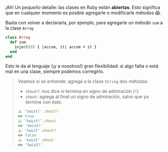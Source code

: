 ¡Ah! Un _pequeño_ detalle: las clases en Ruby están **abiertas**. Esto significa que en cualquier momento es posible agregarle o modificarle métodos :scream:.

Basta con volver a declararla, por ejemplo, para agregarle un método `sum` a la clase `Array`

```ruby
class Array
  def sum
    inject(0) { |accum, it| accum + it }
  end
end
```

Esto le da al lenguaje (¡y a nosotros!) gran flexibilidad: si algo falta o está mal en una clase, siempre podemos corregirlo. 

> Veamos si se entiende: agregá a la clase `String` dos métodos:
> 
> * `shout?`: nos dice si termina en signo de admiración (`!`) 
> * `shout`: agrega al final un signo de admiración, salvo que ya termine con éste. 
> 
> ```ruby
> ム 'twist!'.shout?
> => true
> ム 'twist!'.shout
> => 'twist!'
> ム 'twist'.shout?
> => false
> ム 'twist'.shout
> => 'twist!'
> ```
